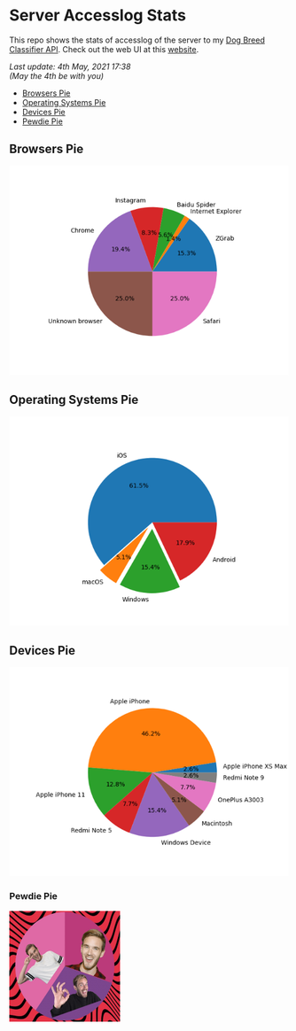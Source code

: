 # Server Accesslog Stats

This repo shows the stats of accesslog of the server to my [Dog Breed Classifier API](https://github.com/greysou1/dog-breed-classifier). Check out the web UI at this [website](https://classifythatdog.netlify.app).

<i>Last update: 4th May, 2021 17:38 <br>
(May the 4th be with you)</i>

* [Browsers Pie](#browsers-pie)
* [Operating Systems Pie](#operating-systems-pie)
* [Devices Pie](#devices-pie)
* [Pewdie Pie](#pewdie-pie)


## Browsers Pie
![Browser pie](plots/browser_pie.png)

## Operating Systems Pie
![OS pie](plots/os_pie.png)

## Devices Pie
![Device pie](plots/device_pie.png)

### Pewdie Pie
<img src="plots/pewdiepie.jpg" width="200" height="200"/>
